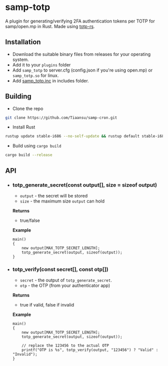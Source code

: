 # samp-totp

A plugin for generating/verifying 2FA authentication tokens per TOTP for samp/open.mp in Rust. Made using [totp-rs](https://docs.rs/totp-rs/latest/totp_rs).

## Installation
- Download the suitable binary files from releases for your operating system.
- Add it to your `plugins` folder
- Add `samp_totp` to server.cfg (config.json if you're using open.mp) or `samp_totp.so` for linux.
- Add [samp_totp.inc](./include/samp_totp.inc) in includes folder.

## Building
- Clone the repo
```bash
git clone https://github.com/Tiaansu/samp-cron.git
```
- Install Rust
```bash
rustup update stable-i686 --no-self-update && rustup default stable-i686
```
- Build using `cargo build`
```bash
cargo build --release
```

## API
* ### totp_generate_secret(const output[], size = sizeof output)
    * `output` - the secret will be stored
    * `size` - the maximum size `output` can hold

    **Returns**   
    * true/false

    **Example**
    ```pawn
    main()
    {
        new output[MAX_TOTP_SECRET_LENGTH];
        totp_generate_secret(output, sizeof(output));
    }
    ```

* ### totp_verify(const secret[], const otp[])
    * `secret` - the output of `totp_generate_secret`.
    * `otp` - the OTP (from your authenticator app)

    **Returns**   
    * true if valid, false if invalid

    **Example**
    ```pawn
    main()
    {
        new output[MAX_TOTP_SECRET_LENGTH];
        totp_generate_secret(output, sizeof(output));
        
        // replace the 123456 to the actual OTP
        printf("OTP is %s", totp_verify(output, "123456") ? "Valid" : "Invalid"); 
    }
    ```